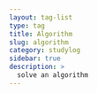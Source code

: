```yaml
---
layout: tag-list
type: tag
title: Algorithm
slug: algorithm
category: studylog
sidebar: true
description: >
  solve an algorithm
---
```

